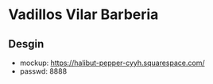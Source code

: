 # Vadillos Vilar Barberia

## Desgin
- mockup: https://halibut-pepper-cyyh.squarespace.com/
- passwd: 8888
